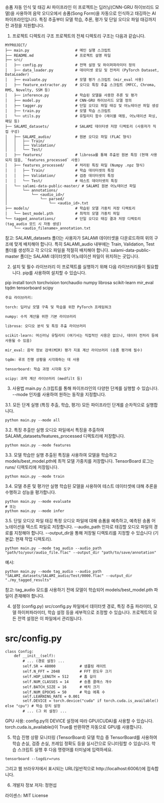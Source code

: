 송폼 자동 인식 및 태깅 AI 파이프라인
이 프로젝트는 딥러닝(CNN-GRU 하이브리드 모델)을 사용하여 음악 오디오에서 송폼(Song Form)을 자동으로 인식하고 태깅하는 AI 파이프라인입니다. 특징 추출부터 모델 학습, 추론, 평가 및 단일 오디오 파일 태깅까지 전 과정을 지원합니다.

1. 프로젝트 디렉토리 구조
프로젝트의 전체 디렉토리 구조는 다음과 같습니다.
```
MYPROJECT/
├── main.py                     # 메인 실행 스크립트
├── README.md                   # 프로젝트 설명 파일
├── src/
│   ├── config.py               # 전역 설정 및 하이퍼파라미터 정의
│   ├── data_loader.py          # 데이터셋 로딩 및 전처리 (PyTorch Dataset, DataLoader)
│   ├── evaluate.py             # 모델 평가 스크립트 (mir_eval 사용)
│   ├── feature_extractor.py    # 오디오 특징 추출 스크립트 (MFCC, Chroma, RMS, Novelty, SSM 등)
│   ├── inference.py            # 학습된 모델을 사용한 추론 및 평가
│   ├── model.py                # CNN-GRU 하이브리드 모델 정의
│   ├── tagger.py               # 단일 오디오 파일 태깅 및 어노테이션 파일 생성
│   ├── train.py                # 모델 학습 스크립트
│   └── utils.py                # 유틸리티 함수 (레이블 매핑, 어노테이션 파싱, 패딩 등)
├── SALAMI_datasets/            # SALAMI 데이터셋 저장 디렉토리 (사용자가 직접 구성)
│   ├── SALAMI_audio/           # 원본 오디오 파일 (FLAC 형식)
│   │   ├── Train/
│   │   ├── Validation/
│   │   └── Test/
│   ├── features/               # librosa를 통해 추출된 원본 특징 (현재 사용되지 않음, `features_processed` 사용)
│   ├── features_processed/     # 처리된 특징 파일 (Numpy .npz 형식)
│   │   ├── Train/              # 학습 데이터셋의 특징
│   │   ├── Validation/         # 검증 데이터셋의 특징
│   │   └── Test/               # 테스트 데이터셋의 특징
│   └── salami-data-public-master/ # SALAMI 원본 어노테이션 파일
│       └── annotations/
│           └── <audio_id>/
│               └── parsed/
│                   └── <audio_id>.txt
├── models/                     # 학습된 모델 가중치 저장 디렉토리
│   └── best_model.pth          # 최적의 모델 가중치 파일
└── tagged_annotations/         # 단일 오디오 태깅 결과 저장 디렉토리 (tag_audio 모드 시 자동 생성)
    └── <audio_filename>_annotation.txt
```
    
참고: SALAMI_datasets 폴더는 사용자가 SALAMI 데이터셋을 다운로드하여 위의 구조에 맞게 배치해야 합니다. 특히 SALAMI_audio 내부에는 Train, Validation, Test 폴더를 생성하고 각 오디오 파일을 적절히 배치해야 합니다. salami-data-public-master 폴더는 SALAMI 데이터셋의 어노테이션 파일이 위치하는 곳입니다.

2. 설치 및 필수 라이브러리
이 프로젝트를 실행하기 위해 다음 라이브러리들이 필요합니다. pip를 사용하여 설치할 수 있습니다.

pip install torch torchvision torchaudio numpy librosa scikit-learn mir_eval tqdm tensorboard scipy
```
주요 라이브러리:

torch: 딥러닝 모델 구축 및 학습을 위한 PyTorch 프레임워크

numpy: 수치 계산을 위한 기본 라이브러리

librosa: 오디오 분석 및 특징 추출 라이브러리

scikit-learn: 머신러닝 유틸리티 (여기서는 직접적인 사용은 없으나, 데이터 전처리 등에 사용될 수 있음)

mir_eval: 음악 정보 검색(MIR) 평가 지표 계산 라이브러리 (송폼 평가에 필수)

tqdm: 루프 진행 상황을 시각화하는 데 사용

tensorboard: 학습 과정 시각화 도구

scipy: 과학 계산 라이브러리 (medfilt 등)
```
3. 사용법
main.py 스크립트를 통해 파이프라인의 다양한 단계를 실행할 수 있습니다. --mode 인자를 사용하여 원하는 동작을 지정합니다.

3.1. 모든 단계 실행 (특징 추출, 학습, 평가)
모든 파이프라인 단계를 순차적으로 실행합니다.
```
python main.py --mode all
```
3.2. 특징 추출만 실행
오디오 파일에서 특징을 추출하여 SALAMI_datasets/features_processed 디렉토리에 저장합니다.
```
python main.py --mode features
```
3.3. 모델 학습만 실행
추출된 특징을 사용하여 모델을 학습하고 models/best_model.pth에 최적 모델 가중치를 저장합니다. TensorBoard 로그는 runs/ 디렉토리에 저장됩니다.
```
python main.py --mode train
```
3.4. 모델 추론 및 평가만 실행
학습된 모델을 사용하여 테스트 데이터셋에 대해 추론을 수행하고 성능을 평가합니다.
```
python main.py --mode evaluate
# 또는
python main.py --mode infer
```
3.5. 단일 오디오 파일 태깅
특정 오디오 파일에 대해 송폼을 예측하고, 예측된 송폼 어노테이션을 텍스트 파일로 저장합니다.
--audio_path 인자로 태깅할 오디오 파일의 경로를 지정해야 합니다. --output_dir을 통해 저장될 디렉토리를 지정할 수 있습니다 (기본값: 현재 작업 디렉토리).
```
python main.py --mode tag_audio --audio_path "path/to/your/audio_file.flac" --output_dir "path/to/save/annotation"
```
예시:
```
python main.py --mode tag_audio --audio_path "SALAMI_datasets/SALAMI_audio/Test/0000.flac" --output_dir "./my_tagged_results"
```
참고: tag_audio 모드를 사용하기 전에 모델이 학습되어 models/best_model.pth 파일이 존재해야 합니다.

4. 설정 (config.py)
src/config.py 파일에서 데이터셋 경로, 특징 추출 파라미터, 모델 하이퍼파라미터, 학습 설정 등을 세부적으로 조정할 수 있습니다. 프로젝트의 모든 전역 설정은 이 파일에서 관리됩니다.

# src/config.py
```
class Config:
    def __init__(self):
        # ... (경로 설정) ...
        self.SR = 48000           # 샘플링 레이트
        self.N_FFT = 2048         # FFT 윈도우 크기
        self.HOP_LENGTH = 512     # 홉 길이
        self.NUM_CLASSES = 14     # 송폼 클래스 개수
        self.BATCH_SIZE = 16      # 배치 크기
        self.NUM_EPOCHS = 50      # 학습 에폭 수
        self.LEARNING_RATE = 0.001
        self.DEVICE = torch.device("cuda" if torch.cuda.is_available() else "cpu") # 학습 장치 설정
        # ... (그 외 설정) ...
```
GPU 사용: config.py의 DEVICE 설정에 따라 GPU(CUDA)를 사용할 수 있습니다. torch.cuda.is_available()이 True를 반환하면 자동으로 GPU를 사용합니다.

5. 학습 진행 상황 모니터링 (TensorBoard)
모델 학습 중 TensorBoard를 사용하여 학습 손실, 검증 손실, 프레임 정확도 등을 실시간으로 모니터링할 수 있습니다. 학습 스크립트 실행 후 다음 명령어를 터미널에 입력하세요.
```
tensorboard --logdir=runs
```
그리고 웹 브라우저에서 표시되는 URL(일반적으로 http://localhost:6006/)에 접속합니다.

6. 개발자 정보
저자: 정현섭

라이센스: MIT License

